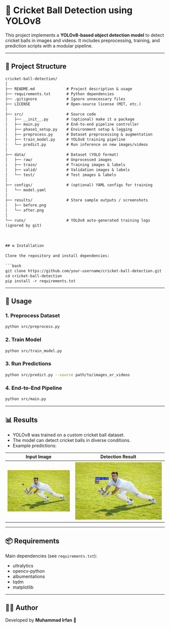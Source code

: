 # 🏏 Cricket Ball Detection using YOLOv8  

This project implements a **YOLOv8-based object detection model** to detect cricket balls in images and videos. It includes preprocessing, training, and prediction scripts with a modular pipeline.  

---

## 📂 Project Structure  

```
cricket-ball-detection/
│
├── README.md              # Project description & usage
├── requirements.txt       # Python dependencies
├── .gitignore             # Ignore unnecessary files
├── LICENSE                # Open-source license (MIT, etc.)
│
├── src/                   # Source code
│   ├── __init__.py        # (optional) make it a package
│   ├── main.py            # End-to-end pipeline controller
│   ├── phase1_setup.py    # Environment setup & logging
│   ├── preprocess.py      # Dataset preprocessing & augmentation
│   ├── train_model.py     # YOLOv8 training pipeline
│   └── predict.py         # Run inference on new images/videos
│
├── data/                  # Dataset (YOLO format)
│   ├── raw/               # Unprocessed images
│   ├── train/             # Training images & labels
│   ├── valid/             # Validation images & labels
│   └── test/              # Test images & labels
│
├── configs/               # (optional) YAML configs for training
│   └── model.yaml
│
├── results/               # Store sample outputs / screenshots
│   ├── before.png
│   └── after.png
│
└── runs/                  # YOLOv8 auto-generated training logs (ignored by git)



## ⚙️ Installation  

Clone the repository and install dependencies:

```bash
git clone https://github.com/your-username/cricket-ball-detection.git
cd cricket-ball-detection
pip install -r requirements.txt
```

---

## 🚀 Usage  

### 1. Preprocess Dataset  
```bash
python src/preprocess.py
```

### 2. Train Model  
```bash
python src/train_model.py
```

### 3. Run Predictions  
```bash
python src/predict.py --source path/to/images_or_videos
```

### 4. End-to-End Pipeline  
```bash
python src/main.py
```

---

## 📊 Results  

- YOLOv8 was trained on a custom cricket ball dataset.  
- The model can detect cricket balls in diverse conditions.  
- Example predictions:  

| Input Image | Detection Result |
|-------------|------------------|
| ![input](examples/Before.jpg) | ![output](examples/After.png) |

---

## 📦 Requirements  

Main dependencies (see `requirements.txt`):  
- ultralytics  
- opencv-python  
- albumentations  
- tqdm  
- matplotlib  

---

## 👨‍💻 Author  

Developed by **Muhammad Irfan** 🚀  






